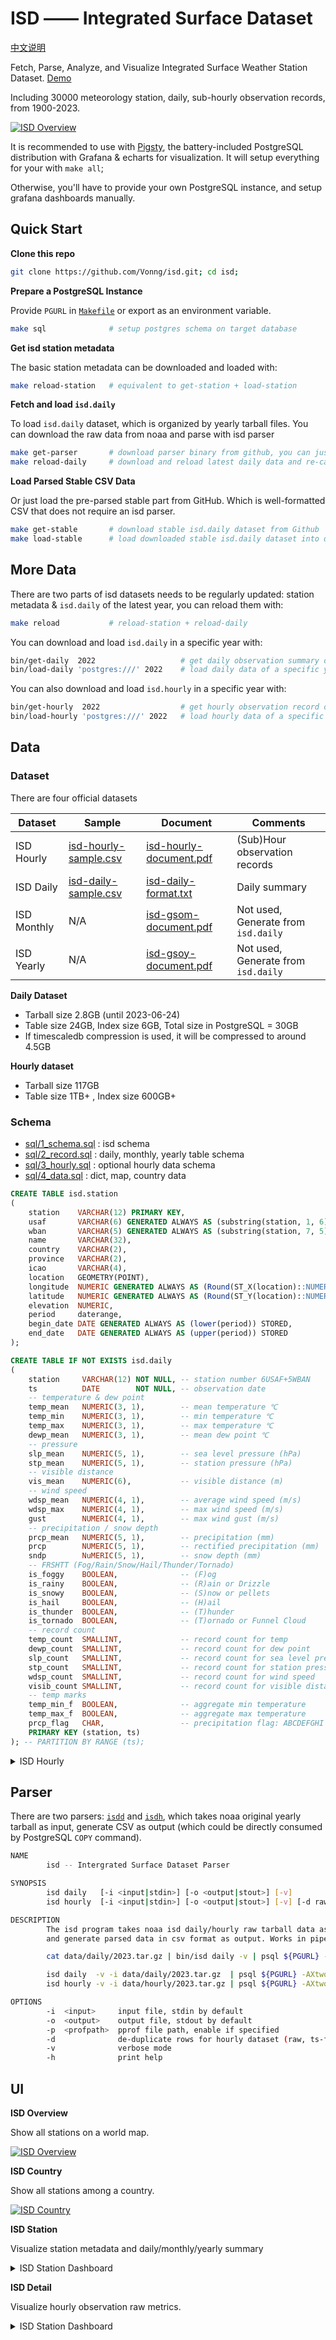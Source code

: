 # ISD —— Integrated Surface Dataset

[中文说明](README_ZH.md)

Fetch, Parse, Analyze, and Visualize Integrated Surface Weather Station Dataset. [Demo](https://demo.pigsty.cc/d/isd-overview)

Including 30000 meteorology station, daily, sub-hourly observation records, from 1900-2023.

[![ISD Overview](https://github.com/Vonng/isd/assets/8587410/827c1961-6426-46c6-9fb1-25cd93507924)](https://demo.pigsty.cc/d/isd-overview)

It is recommended to use with [Pigsty](https://github.com/Vonng/pigsty), the battery-included PostgreSQL distribution with Grafana & echarts for visualization. It will setup everything for your with `make all`;

Otherwise, you'll have to provide your own PostgreSQL instance, and setup grafana dashboards manually.



## Quick Start

**Clone this repo**

```bash
git clone https://github.com/Vonng/isd.git; cd isd;
```

**Prepare a PostgreSQL Instance**

Provide `PGURL` in [`Makefile`](Makefile) or export as an environment variable.

```bash
make sql              # setup postgres schema on target database
```

**Get isd station metadata**

The basic station metadata can be downloaded and loaded with:

```bash
make reload-station   # equivalent to get-station + load-station
```

**Fetch and load `isd.daily`**

To load `isd.daily` dataset, which is organized by yearly tarball files.
You can download the raw data from noaa and parse with isd parser

```bash
make get-parser       # download parser binary from github, you can just build with: make build
make reload-daily     # download and reload latest daily data and re-calculates monthly/yearly data
```

**Load Parsed Stable CSV Data**

Or just load the pre-parsed stable part from GitHub.
Which is well-formatted CSV that does not require an isd parser.

```bash
make get-stable       # download stable isd.daily dataset from Github
make load-stable      # load downloaded stable isd.daily dataset into database
```




## More Data

There are two parts of isd datasets needs to be regularly updated: station metadata & `isd.daily` of the latest year, you can reload them with:

```bash
make reload           # reload-station + reload-daily
```

You can download and load `isd.daily` in a specific year with:

```bash
bin/get-daily  2022                   # get daily observation summary of a specific year (1900-2023)
bin/load-daily 'postgres:///' 2022    # load daily data of a specific year 
```

You can also download and load `isd.hourly` in a specific year with:

```bash
bin/get-hourly  2022                  # get hourly observation record of a specific year (1900-2023)
bin/load-hourly 'postgres:///' 2022   # load hourly data of a specific year 
```


## Data

### Dataset

There are four official datasets

| Dataset     | Sample                                             | Document                                               | Comments                            |
|-------------|----------------------------------------------------|--------------------------------------------------------|-------------------------------------|
| ISD Hourly  | [isd-hourly-sample.csv](doc/isd-hourly-sample.csv) | [isd-hourly-document.pdf](doc/isd-hourly-document.pdf) | (Sub)Hour observation records       |
| ISD Daily   | [isd-daily-sample.csv](doc/isd-daily-sample.csv)   | [isd-daily-format.txt](doc/isd-daily-format.txt)       | Daily summary                       |
| ISD Monthly | N/A                                                | [isd-gsom-document.pdf](doc/isd-gsom-document.pdf)     | Not used, Generate from `isd.daily` |
| ISD Yearly  | N/A                                                | [isd-gsoy-document.pdf](doc/isd-gsoy-document.pdf)     | Not used, Generate from `isd.daily` |


**Daily Dataset**

- Tarball size 2.8GB (until 2023-06-24)
- Table size 24GB, Index size 6GB, Total size in PostgreSQL = 30GB
- If timescaledb compression is used, it will be compressed to around 4.5GB

**Hourly dataset**

- Tarball size 117GB
- Table size 1TB+ , Index size 600GB+
 


### Schema

- [sql/1_schema.sql](sql/1_schema.sql) : isd schema
- [sql/2_record.sql](sql/2_record.sql) : daily, monthly, yearly table schema
- [sql/3_hourly.sql](sql/3_hourly.sql) : optional hourly data schema
- [sql/4_data.sql](sql/4_data.sql) : dict, map, country data


```sql
CREATE TABLE isd.station
(
    station    VARCHAR(12) PRIMARY KEY,
    usaf       VARCHAR(6) GENERATED ALWAYS AS (substring(station, 1, 6)) STORED,
    wban       VARCHAR(5) GENERATED ALWAYS AS (substring(station, 7, 5)) STORED,
    name       VARCHAR(32),
    country    VARCHAR(2),
    province   VARCHAR(2),
    icao       VARCHAR(4),
    location   GEOMETRY(POINT),
    longitude  NUMERIC GENERATED ALWAYS AS (Round(ST_X(location)::NUMERIC, 6)) STORED,
    latitude   NUMERIC GENERATED ALWAYS AS (Round(ST_Y(location)::NUMERIC, 6)) STORED,
    elevation  NUMERIC,
    period     daterange,
    begin_date DATE GENERATED ALWAYS AS (lower(period)) STORED,
    end_date   DATE GENERATED ALWAYS AS (upper(period)) STORED
);
```


```sql
CREATE TABLE IF NOT EXISTS isd.daily
(
    station     VARCHAR(12) NOT NULL, -- station number 6USAF+5WBAN
    ts          DATE        NOT NULL, -- observation date
    -- temperature & dew point
    temp_mean   NUMERIC(3, 1),        -- mean temperature ℃
    temp_min    NUMERIC(3, 1),        -- min temperature ℃
    temp_max    NUMERIC(3, 1),        -- max temperature ℃
    dewp_mean   NUMERIC(3, 1),        -- mean dew point ℃
    -- pressure
    slp_mean    NUMERIC(5, 1),        -- sea level pressure (hPa)
    stp_mean    NUMERIC(5, 1),        -- station pressure (hPa)
    -- visible distance
    vis_mean    NUMERIC(6),           -- visible distance (m)
    -- wind speed
    wdsp_mean   NUMERIC(4, 1),        -- average wind speed (m/s)
    wdsp_max    NUMERIC(4, 1),        -- max wind speed (m/s)
    gust        NUMERIC(4, 1),        -- max wind gust (m/s) 
    -- precipitation / snow depth
    prcp_mean   NUMERIC(5, 1),        -- precipitation (mm)
    prcp        NUMERIC(5, 1),        -- rectified precipitation (mm)
    sndp        NuMERIC(5, 1),        -- snow depth (mm)
    -- FRSHTT (Fog/Rain/Snow/Hail/Thunder/Tornado)
    is_foggy    BOOLEAN,              -- (F)og
    is_rainy    BOOLEAN,              -- (R)ain or Drizzle
    is_snowy    BOOLEAN,              -- (S)now or pellets
    is_hail     BOOLEAN,              -- (H)ail
    is_thunder  BOOLEAN,              -- (T)hunder
    is_tornado  BOOLEAN,              -- (T)ornado or Funnel Cloud
    -- record count
    temp_count  SMALLINT,             -- record count for temp
    dewp_count  SMALLINT,             -- record count for dew point
    slp_count   SMALLINT,             -- record count for sea level pressure
    stp_count   SMALLINT,             -- record count for station pressure
    wdsp_count  SMALLINT,             -- record count for wind speed
    visib_count SMALLINT,             -- record count for visible distance
    -- temp marks
    temp_min_f  BOOLEAN,              -- aggregate min temperature
    temp_max_f  BOOLEAN,              -- aggregate max temperature
    prcp_flag   CHAR,                 -- precipitation flag: ABCDEFGHI
    PRIMARY KEY (station, ts)
); -- PARTITION BY RANGE (ts);

```



<details><summary>ISD Hourly</summary>

```sql
CREATE TABLE IF NOT EXISTS isd.hourly
(
    station    VARCHAR(12) NOT NULL, -- station id
    ts         TIMESTAMP   NOT NULL, -- timestamp
    -- air
    temp       NUMERIC(3, 1),        -- [-93.2,+61.8]
    dewp       NUMERIC(3, 1),        -- [-98.2,+36.8]
    slp        NUMERIC(5, 1),        -- [8600,10900]
    stp        NUMERIC(5, 1),        -- [4500,10900]
    vis        NUMERIC(6),           -- [0,160000]
    -- wind
    wd_angle   NUMERIC(3),           -- [1,360]
    wd_speed   NUMERIC(4, 1),        -- [0,90]
    wd_gust    NUMERIC(4, 1),        -- [0,110]
    wd_code    VARCHAR(1),           -- code that denotes the character of the WIND-OBSERVATION.
    -- cloud
    cld_height NUMERIC(5),           -- [0,22000]
    cld_code   VARCHAR(2),           -- cloud code
    -- water
    sndp       NUMERIC(5, 1),        -- mm snow
    prcp       NUMERIC(5, 1),        -- mm precipitation
    prcp_hour  NUMERIC(2),           -- precipitation duration in hour
    prcp_code  VARCHAR(1),           -- precipitation type code
    -- sky
    mw_code    VARCHAR(2),           -- manual weather observation code
    aw_code    VARCHAR(2),           -- auto weather observation code
    pw_code    VARCHAR(1),           -- weather code of past period of time
    pw_hour    NUMERIC(2),           -- duration of pw_code period
    -- misc
    -- remark     TEXT,
    -- eqd        TEXT,
    data       JSONB                 -- extra data
) PARTITION BY RANGE (ts);
```

</details>



## Parser

There are two parsers: [`isdd`](parser/isdd/isdd.go) and [`isdh`](parser/isdh/isdh.go), which takes noaa original yearly tarball as input, generate CSV as output (which could be directly consumed by PostgreSQL `COPY` command). 

```bash
NAME
        isd -- Intergrated Surface Dataset Parser

SYNOPSIS
        isd daily   [-i <input|stdin>] [-o <output|stout>] [-v]
        isd hourly  [-i <input|stdin>] [-o <output|stout>] [-v] [-d raw|ts-first|hour-first]

DESCRIPTION
        The isd program takes noaa isd daily/hourly raw tarball data as input.
        and generate parsed data in csv format as output. Works in pipe mode

        cat data/daily/2023.tar.gz | bin/isd daily -v | psql ${PGURL} -AXtwqc "COPY isd.daily FROM STDIN CSV;" 

        isd daily  -v -i data/daily/2023.tar.gz  | psql ${PGURL} -AXtwqc "COPY isd.daily FROM STDIN CSV;"
        isd hourly -v -i data/hourly/2023.tar.gz | psql ${PGURL} -AXtwqc "COPY isd.hourly FROM STDIN CSV;"

OPTIONS
        -i  <input>     input file, stdin by default
        -o  <output>    output file, stdout by default
        -p  <profpath>  pprof file path, enable if specified
        -d              de-duplicate rows for hourly dataset (raw, ts-first, hour-first)
        -v              verbose mode
        -h              print help

```



## UI

**ISD Overview**

Show all stations on a world map.

[![ISD Overview](https://github.com/Vonng/isd/assets/8587410/827c1961-6426-46c6-9fb1-25cd93507924)](ui/isd/isd-overview.json)


**ISD Country**

Show all stations among a country.

[![ISD Country](https://github.com/Vonng/isd/assets/8587410/9a21ed5d-8540-4410-b582-a25fa88e9186)](ui/isd/isd-country.json)


**ISD Station**

Visualize station metadata and daily/monthly/yearly summary


<details><summary>ISD Station Dashboard</summary>

[![ISD Station](https://github.com/Vonng/isd/assets/8587410/4c72d529-d309-4629-97e0-ed8315c3a7a9)](ui/isd/isd-station.json)

</details>


**ISD Detail**

Visualize hourly observation raw metrics. 

<details><summary>ISD Station Dashboard</summary>

[![ISD Detail](https://github.com/Vonng/isd/assets/8587410/726fad65-32c9-4a4c-b233-9ede7b0ae20d)](ui/isd/isd-detail.json)

</details>